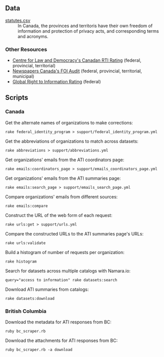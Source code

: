 ## Data

<dl>
<dt><a href="/data/statutes.csv">statutes.csv</a></dt>
<dd>In Canada, the provinces and territoris have their own freedom of information and protection of privacy acts, and corresponding terms and acronyms.</dd>
</dl>

### Other Resources

* [Centre for Law and Democracy's Canadan RTI Rating](http://www.law-democracy.org/live/global-rti-rating/canadian-rti-rating/) (federal, provincial, territorial)
* [Newspapers Canada's FOI Audit](http://www.newspaperscanada.ca/FOI) (federal, provincial, territorial, municipal)
* [Global Right to Information Rating](http://www.rti-rating.org/) (federal)

## Scripts

### Canada

Get the alternate names of organizations to make corrections:

    rake federal_identity_program > support/federal_identity_program.yml

Get the abbreviations of organizations to match across datasets:

    rake abbreviations > support/abbreviations.yml

Get organizations' emails from the ATI coordinators page:

    rake emails:coordinators_page > support/emails_coordinators_page.yml

Get organizations' emails from the ATI summaries page:

    rake emails:search_page > support/emails_search_page.yml

Compare organizations' emails from different sources:

    rake emails:compare

Construct the URL of the web form of each request:

    rake urls:get > support/urls.yml

Compare the constructed URLs to the ATI summaries page's URLs:

    rake urls:validate

Build a histogram of number of requests per organization:

    rake histogram

Search for datasets across multiple catalogs with Namara.io:

    query="access to information" rake datasets:search

Download ATI summaries from catalogs:

    rake datasets:download

### British Columbia

Download the metadata for ATI responses from BC:

    ruby bc_scraper.rb

Download the attachments for ATI responses from BC:

    ruby bc_scraper.rb -a download
